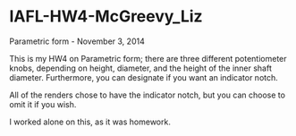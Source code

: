 IAFL-HW4-McGreevy_Liz
=====================

Parametric form - November 3, 2014

This is my HW4 on Parametric form; there are three different potentiometer knobs, depending on height, diameter,
and the height of the inner shaft diameter. Furthermore, you can designate if you want an indicator notch.

All of the renders chose to have the indicator notch, but you can choose to omit it if you wish.

I worked alone on this, as it was homework.
